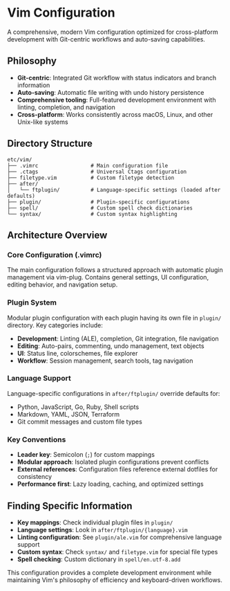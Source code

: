 # Vim Configuration

A comprehensive, modern Vim configuration optimized for cross-platform development with
Git-centric workflows and auto-saving capabilities.

## Philosophy

- **Git-centric**: Integrated Git workflow with status indicators and branch information
- **Auto-saving**: Automatic file writing with undo history persistence
- **Comprehensive tooling**: Full-featured development environment with linting, completion,
  and navigation
- **Cross-platform**: Works consistently across macOS, Linux, and other Unix-like systems

## Directory Structure

```text
etc/vim/
├── .vimrc                 # Main configuration file
├── .ctags                 # Universal Ctags configuration
├── filetype.vim           # Custom filetype detection
├── after/
│   └── ftplugin/          # Language-specific settings (loaded after defaults)
├── plugin/                # Plugin-specific configurations
├── spell/                 # Custom spell check dictionaries
└── syntax/                # Custom syntax highlighting
```

## Architecture Overview

### Core Configuration (.vimrc)

The main configuration follows a structured approach with automatic plugin management via
vim-plug. Contains general settings, UI configuration, editing behavior, and navigation setup.

### Plugin System

Modular plugin configuration with each plugin having its own file in `plugin/` directory.
Key categories include:

- **Development**: Linting (ALE), completion, Git integration, file navigation
- **Editing**: Auto-pairs, commenting, undo management, text objects
- **UI**: Status line, colorschemes, file explorer
- **Workflow**: Session management, search tools, tag navigation

### Language Support

Language-specific configurations in `after/ftplugin/` override defaults for:

- Python, JavaScript, Go, Ruby, Shell scripts
- Markdown, YAML, JSON, Terraform
- Git commit messages and custom file types

### Key Conventions

- **Leader key**: Semicolon (`;`) for custom mappings
- **Modular approach**: Isolated plugin configurations prevent conflicts
- **External references**: Configuration files reference external dotfiles for consistency
- **Performance first**: Lazy loading, caching, and optimized settings

## Finding Specific Information

- **Key mappings**: Check individual plugin files in `plugin/`
- **Language settings**: Look in `after/ftplugin/{language}.vim`
- **Linting configuration**: See `plugin/ale.vim` for comprehensive language support
- **Custom syntax**: Check `syntax/` and `filetype.vim` for special file types
- **Spell checking**: Custom dictionary in `spell/en.utf-8.add`

This configuration provides a complete development environment while maintaining Vim's
philosophy of efficiency and keyboard-driven workflows.
